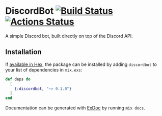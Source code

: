# DiscordBot [![Build Status](https://travis-ci.org/alexweav/discordbot.svg?branch=master)](https://travis-ci.org/alexweav/discordbot) [![Actions Status](https://github.com/alexweav/discordbot/workflows/DiscordBot-CD/badge.svg)](https://github.com/alexweav/discordbot/actions)

A simple Discord bot, built directly on top of the Discord API.

## Installation

If [available in Hex](https://hex.pm/docs/publish), the package can be installed
by adding `discordbot` to your list of dependencies in `mix.exs`:

```elixir
def deps do
  [
    {:discordbot, "~> 0.1.0"}
  ]
end
```

Documentation can be generated with [ExDoc](https://github.com/elixir-lang/ex_doc) by running `mix docs`.

